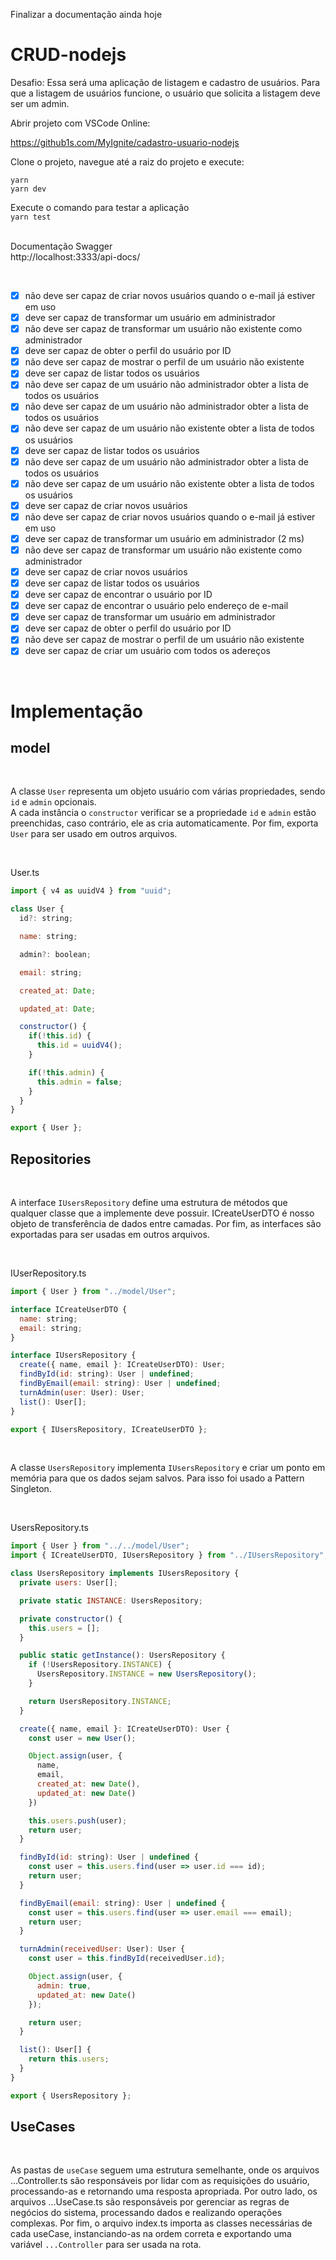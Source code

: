 Finalizar a documentação ainda hoje



# CRUD-nodejs
Desafio: Essa será uma aplicação de listagem e cadastro de usuários. Para que a listagem de usuários funcione, o usuário que solicita a listagem deve ser um admin.

Abrir projeto com VSCode Online:

https://github1s.com/MyIgnite/cadastro-usuario-nodejs

Clone o projeto, navegue até a raiz do projeto e execute:</br>

`yarn` </br>
`yarn dev` </br>

Execute o comando para testar a aplicação </br>
`yarn test` </br> </br>

Documentação Swagger </br>
http://localhost:3333/api-docs/

</br>

- [x] não deve ser capaz de criar novos usuários quando o e-mail já estiver em uso
- [x] deve ser capaz de transformar um usuário em administrador
- [x] não deve ser capaz de transformar um usuário não existente como administrador
- [x] deve ser capaz de obter o perfil do usuário por ID
- [x] não deve ser capaz de mostrar o perfil de um usuário não existente
- [x] deve ser capaz de listar todos os usuários
- [x] não deve ser capaz de um usuário não administrador obter a lista de todos os usuários
- [x] não deve ser capaz de um usuário não administrador obter a lista de todos os usuários
- [x] não deve ser capaz de um usuário não existente obter a lista de todos os usuários
- [x] deve ser capaz de listar todos os usuários
- [x] não deve ser capaz de um usuário não administrador obter a lista de todos os usuários
- [x] não deve ser capaz de um usuário não existente obter a lista de todos os usuários
- [x] deve ser capaz de criar novos usuários
- [x] não deve ser capaz de criar novos usuários quando o e-mail já estiver em uso
- [x] deve ser capaz de transformar um usuário em administrador (2 ms)
- [x] não deve ser capaz de transformar um usuário não existente como administrador
- [x] deve ser capaz de criar novos usuários
- [x] deve ser capaz de listar todos os usuários
- [x] deve ser capaz de encontrar o usuário por ID
- [x] deve ser capaz de encontrar o usuário pelo endereço de e-mail
- [x] deve ser capaz de transformar um usuário em administrador
- [x] deve ser capaz de obter o perfil do usuário por ID
- [x] não deve ser capaz de mostrar o perfil de um usuário não existente
- [x] deve ser capaz de criar um usuário com todos os adereços 

</br>

# Implementação

## model 

</br>

A classe `User` representa um objeto usuário com várias propriedades, sendo `id` e `admin` opcionais. </br>
A cada instância o `constructor` verificar se a propriedade `id` e `admin` estão preenchidas, caso contrário, ele as cria automaticamente. Por fim, exporta `User` para ser usado em outros arquivos.

</br>

User.ts
```js
import { v4 as uuidV4 } from "uuid";

class User {
  id?: string;

  name: string;

  admin?: boolean;

  email: string;

  created_at: Date;

  updated_at: Date;

  constructor() {
    if(!this.id) {
      this.id = uuidV4();
    }

    if(!this.admin) {
      this.admin = false;
    }
  }
}

export { User };
```

## Repositories

</br>

A interface `IUsersRepository` define uma estrutura de métodos que qualquer classe que a implemente deve possuir. ICreateUserDTO é nosso objeto de transferência de dados entre camadas. Por fim, as interfaces são exportadas para ser usadas em outros arquivos.

</br>

IUserRepository.ts
```js
import { User } from "../model/User";

interface ICreateUserDTO {
  name: string;
  email: string;
}

interface IUsersRepository {
  create({ name, email }: ICreateUserDTO): User;
  findById(id: string): User | undefined;
  findByEmail(email: string): User | undefined;
  turnAdmin(user: User): User;
  list(): User[];
}

export { IUsersRepository, ICreateUserDTO };
```

</br>

A classe `UsersRepository` implementa `IUsersRepository` e criar um ponto em memória para que os dados sejam salvos. Para isso foi usado a Pattern Singleton.

</br>

UsersRepository.ts
```js
import { User } from "../../model/User";
import { ICreateUserDTO, IUsersRepository } from "../IUsersRepository";

class UsersRepository implements IUsersRepository {
  private users: User[];

  private static INSTANCE: UsersRepository;

  private constructor() {
    this.users = [];
  }

  public static getInstance(): UsersRepository {
    if (!UsersRepository.INSTANCE) {
      UsersRepository.INSTANCE = new UsersRepository();
    }

    return UsersRepository.INSTANCE;
  }

  create({ name, email }: ICreateUserDTO): User {
    const user = new User();

    Object.assign(user, {
      name,
      email,
      created_at: new Date(),
      updated_at: new Date()
    })

    this.users.push(user);
    return user;
  }

  findById(id: string): User | undefined {
    const user = this.users.find(user => user.id === id);
    return user;
  }

  findByEmail(email: string): User | undefined {
    const user = this.users.find(user => user.email === email);
    return user;
  }

  turnAdmin(receivedUser: User): User {
    const user = this.findById(receivedUser.id);

    Object.assign(user, {
      admin: true,
      updated_at: new Date()
    });

    return user;
  }

  list(): User[] {
    return this.users;
  }
}

export { UsersRepository };
```

## UseCases

</br>

As pastas de `useCase` seguem uma estrutura semelhante, onde os arquivos ...Controller.ts são responsáveis por lidar com as requisições do usuário, processando-as e retornando uma resposta apropriada. Por outro lado, os arquivos ...UseCase.ts são responsáveis por gerenciar as regras de negócios do sistema, processando dados e realizando operações complexas. Por fim, o arquivo index.ts importa as classes necessárias de cada useCase, instanciando-as na ordem correta e exportando uma variável `...Controller` para ser usada na rota.








































